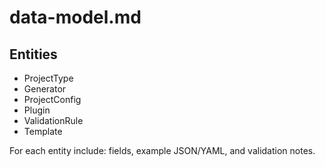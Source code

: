 # data-model.md

## Entities

- ProjectType
- Generator
- ProjectConfig
- Plugin
- ValidationRule
- Template

For each entity include: fields, example JSON/YAML, and validation notes.
